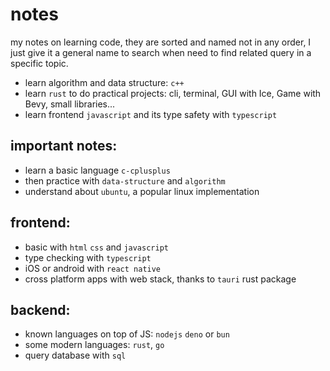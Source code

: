 # notes

my notes on learning code, they are sorted and named not in any order, I just give it a general name to search when need to find related query in a specific topic.

- learn algorithm and data structure: `c++`
- learn `rust` to do practical projects: cli, terminal, GUI with Ice, Game with Bevy, small libraries...
- learn frontend `javascript` and its type safety with `typescript`

## important notes:

- learn a basic language `c-cplusplus`
- then practice with `data-structure` and `algorithm`
- understand about `ubuntu`, a popular linux implementation

## frontend:

- basic with `html` `css` and `javascript`
- type checking with `typescript`
- iOS or android with `react native`
- cross platform apps with web stack, thanks to `tauri` rust package

## backend:

- known languages on top of JS: `nodejs` `deno` or `bun`
- some modern languages: `rust`, `go`
- query database with `sql`
